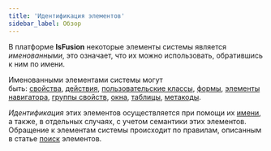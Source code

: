 ```yaml
---
title: 'Идентификация элементов'
sidebar_label: Обзор
---
```


В платформе **lsFusion** некоторые элементы системы является *именованными*, это означает, что их можно использовать, обратившись к ним по имени.

Именованными элементами системы могут быть: [cвойства](Properties.md), [действия](Actions.md), [пользовательские классы](User_classes.md), [формы](Forms.md), [элементы навигатора](Navigator.md), [группы свойств](Groups_of_properties_and_actions.md), [окна](Navigator_design.md), [таблицы](Tables.md), [метакоды](Metaprogramming.md#metacode).

*Идентификация* этих элементов осуществляется при помощи их [имени](Naming.md), а также, в отдельных случаях, с учетом семантики этих элементов. Обращение к элементам системы происходит по правилам, описанным в статье [поиск](Search.md) элементов.
